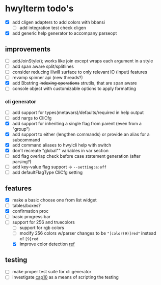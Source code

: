 # hwylterm todo's

- [x] add cligen adapters to add colors with bbansi
  - [ ] add integration test check cligen
- [x] add generic help generator to accompany parseopt

## improvements


- [ ] addJoinStyle(); works like join except wraps each argument in a style
- [ ] add span aware split/splitlines
- [ ] consider reducing illwill surface to only relevant IO (input) features
- [ ] revamp spinner api (new  threads?)
- [x] add Bbstring ~~indexing operations~~ strutils, that are span aware
- [ ] console object with customizable options to apply formatting

### cli generator

- [ ] add support for types(metavars)/defaults/required in help output
- [ ] add nargs to CliCfg
- [x] add support for inheriting a single flag from parent (even from a "group")
- [x] add support to either (lengthen commands) or provide an alias for a subcommand
- [x] add command aliases to hwylcli help with switch
- [x] don't recreate "global"" variables in var section
- [ ] add flag overlap check before case statement generation (after parsing?)
- [ ] add key-value flag support -> `--setting:a:off`
- [ ] add defaultFlagType CliCfg setting

## features

- [x] make a basic choose one from list widget
- [ ] tables/boxes?
- [x] confirmation proc
- [ ] basic progress bar
- [ ] support for 256 and truecolors
  - [ ] support for rgb colors
  - [ ] modify 256 colors w/parser changes to be `"[color(9)]red"` instead of `[9]red`
  - [x] improve color detection [ref](https://github.com/Textualize/rich/blob/4101991898ee7a09fe1706daca24af5e1e054862/rich/console.py#L791)

## testing

- [ ] make proper test suite for cli generator
- [ ] investigate [cap10](https://github.com/crashappsec/cap10) as a means of scripting the testing

<!-- generated with <3 by daylinmorgan/todo -->
